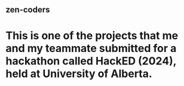 ## zen-coders
# This is one of the projects that me and my teammate submitted for a hackathon called HackED (2024), held at University of Alberta.
